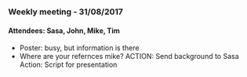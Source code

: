 ### Weekly meeting - 31/08/2017
#### Attendees: Sasa, John, Mike, Tim
- Poster: busy, but information is there
- Where are your refernces mike?
ACTION: Send background to Sasa
Action: Script for presentation